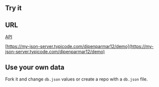 ## Try it

## URL
[API](https://my-json-server.typicode.com/dipenparmar12/demo/cms)

[https://my-json-server.typicode.com/dipenparmar12/demo](https://my-json-server.typicode.com/dipenparmar12/demo)

## Use your own data

Fork it and change `db.json` values or create a repo with a `db.json` file.

